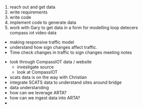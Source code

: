 1. reach out and get data
2. write requirements
3. write code
4. implement code to generate data
5. work with Gary to get data in a form for modelling
loop detecers
compass iot
video data

- making responsive traffic model
- understand how sign changes affect traffic.
- Time check changes in traffic to sign changes
meeting notes

* look through CompassIOT data / website
	* investigate source
	* look at CompassIOT 
* scats data is on the way with Christian
* integrate SCATS data to understand sites around bridge
* data understanding
* how can we leverage ARTA?
* how can we ingest data into ARTA?
* 
